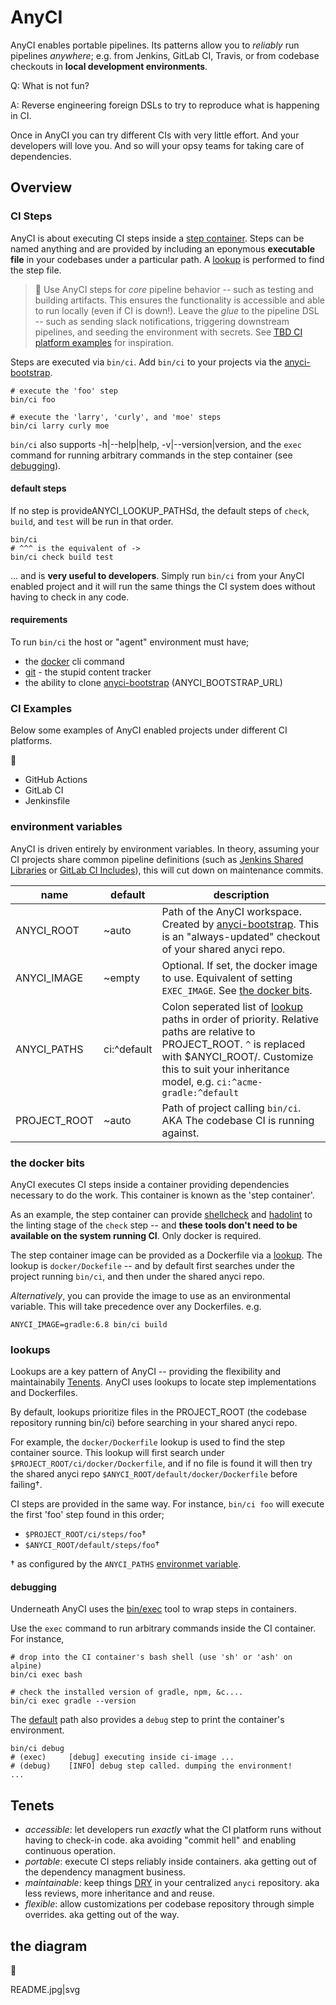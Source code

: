 # AnyCI

AnyCI enables portable pipelines. Its patterns allow you to _reliably_ run pipelines _anywhere_; e.g. from Jenkins, GitLab CI, Travis, or from codebase checkouts in **local development environments**.

Q: What is not fun?

A: Reverse engineering foreign DSLs to try to reproduce what is happening in CI.

Once in AnyCI you can try different CIs with very little effort. And your developers will love you. And so will your opsy teams for taking care of dependencies.

## Overview

### CI Steps

AnyCI is about executing CI steps inside a [step container](#the-docker-bits). Steps can be named anything and are provided by including an eponymous **executable file** in your codebases under a particular path. A [lookup](#lookups) is performed to find the step file.

> :thought_balloon: Use AnyCI steps for _core_ pipeline behavior -- such as testing and building artifacts. This ensures the functionality is accessible and able to run locally (even if CI is down!). Leave the _glue_ to the pipeline DSL -- such as sending slack notifications, triggering downstream pipelines, and seeding the environment with secrets. See [TBD CI platform examples](#ci-examples) for inspiration.

Steps are executed via `bin/ci`. Add `bin/ci` to your projects via the [anyci-bootstrap](https://github.com/anyci/anyci-bootstrap).

```
# execute the 'foo' step
bin/ci foo

# execute the 'larry', 'curly', and 'moe' steps
bin/ci larry curly moe
```

`bin/ci` also supports -h|--help|help, -v|--version|version, and the `exec` command for running arbitrary commands in the step container (see [debugging](#debugging)).

#### default steps

If no step is provideANYCI_LOOKUP_PATHSd, the default steps of `check`, `build`, and `test` will be run in that order.

```
bin/ci
# ^^^ is the equivalent of ->
bin/ci check build test
```

... and is **very useful to developers**. Simply run `bin/ci` from your AnyCI enabled project and it will run the same things the CI system does without having to check in any code.

#### requirements

To run `bin/ci` the host or "agent" environment must have;
* the [docker](https://www.docker.com/) cli command
* [git](https://github.com/git/git) - the stupid content tracker
* the ability to clone [anyci-bootstrap](https://github.com/anyci/anyci-bootstrap) (ANYCI_BOOTSTRAP_URL)

### CI Examples

Below some examples of AnyCI enabled projects under different CI platforms.

:construction:
* GitHub Actions
* GitLab CI
* Jenkinsfile


### environment variables

AnyCI is driven entirely by environment variables. In theory, assuming your CI projects share common pipeline definitions (such as [Jenkins Shared Libraries](https://www.jenkins.io/doc/book/pipeline/shared-libraries/) or [GitLab CI Includes](https://docs.gitlab.com/ee/ci/yaml/includes.html)), this will cut down on maintenance commits.

name | default | description
--- | --- | ---
ANYCI_ROOT | ~auto | Path of the AnyCI workspace. Created by [anyci-bootstrap](https://github.com/anyci/anyci-bootstrap). This is an "always-updated" checkout of your shared anyci repo.
ANYCI_IMAGE | ~empty | Optional. If set, the docker image to use. Equivalent of setting `EXEC_IMAGE`. See [the docker bits](#the-docker-bits).
ANYCI_PATHS | ci:^default | Colon seperated list of [lookup](#lookups) paths in order of priority. Relative paths are relative to PROJECT_ROOT. `^` is replaced with $ANYCI_ROOT/. Customize this to suit your inheritance model, e.g. `ci:^acme-gradle:^default`
PROJECT_ROOT | ~auto | Path of project calling `bin/ci`. AKA The codebase CI is running against.

### the docker bits

AnyCI executes CI steps inside a container providing dependencies necessary to do the work. This container is known as the 'step container'.

As an example, the step container can provide [shellcheck](https://github.com/koalaman/shellcheck) and [hadolint](https://github.com/hadolint/hadolint) to the linting stage of the `check` step -- and **these tools don't need to be available on the system running CI**. Only docker is required.

The step container image can be provided as a Dockerfile via a [lookup](#lookups). The lookup is `docker/Dockefile` -- and by default first searches under the project running `bin/ci`, and then under the shared anyci repo.

_Alternatively_, you can provide the image to use as an environmental variable. This will take precedence over any Dockerfiles. e.g.

```
ANYCI_IMAGE=gradle:6.8 bin/ci build
```

### lookups

Lookups are a key pattern of AnyCI -- providing the flexibility and maintainabily [Tenents](#tenets). AnyCI uses lookups to locate step implementations and Dockerfiles.

By default, lookups prioritize files in the PROJECT_ROOT (the codebase repository running bin/ci) before searching in your shared anyci repo.

For example, the `docker/Dockerfile` lookup is used to find the step container source. This lookup will first search under `$PROJECT_ROOT/ci/docker/Dockerfile`, and if no file is found it will then try the shared anyci repo `$ANYCI_ROOT/default/docker/Dockerfile` before failing†.

CI steps are provided in the same way. For instance, `bin/ci foo` will execute the first 'foo' step found in this order;

* `$PROJECT_ROOT/ci/steps/foo`†
* `$ANYCI_ROOT/default/steps/foo`†

† as configured by the `ANYCI_PATHS` [environmet variable](#environment-variables).

#### debugging

Underneath AnyCI uses the [bin/exec](bin/exec) tool to wrap steps in containers.

Use the `exec` command to run arbitrary commands inside the CI container. For instance,

```
# drop into the CI container's bash shell (use 'sh' or 'ash' on alpine)
bin/ci exec bash

# check the installed version of gradle, npm, &c....
bin/ci exec gradle --version
```

The [default](default) path also provides a `debug` step to print the container's environment.

```
bin/ci debug
# (exec)     [debug] executing inside ci-image ...
# (debug)    [INFO] debug step called. dumping the environment!
...
```


## Tenets

* *accessible*: let developers run _exactly_ what the CI platform runs without having to check-in code. aka avoiding "commit hell" and enabling continuous operation.
* *portable*: execute CI steps reliably inside containers. aka getting out of the dependency managment business.
* *maintainable*: keep things [DRY](https://en.wikipedia.org/wiki/Don%27t_repeat_yourself) in your centralized `anyci` repository. aka less reviews, more inheritance and and reuse.
* *flexible*: allow customizations per codebase repository through simple overrides. aka getting out of the way.


## the diagram

:construction:

README.jpg|svg
